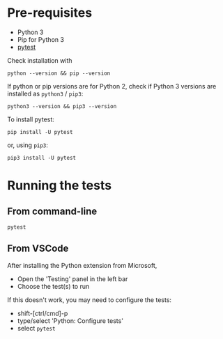 # Pre-requisites

- Python 3
- Pip for Python 3
- [pytest](https://docs.pytest.org/en/6.2.x/getting-started.html)

Check installation with 

```
python --version && pip --version
```

If python or pip versions are for Python 2, check if Python 3 versions are installed as `python3` / `pip3`:

```
python3 --version && pip3 --version
```

To install pytest:

```
pip install -U pytest
```

or, using `pip3`:

```
pip3 install -U pytest
```


# Running the tests

## From command-line

```
pytest
```


## From VSCode

After installing the Python extension from Microsoft,

- Open the 'Testing' panel in the left bar
- Choose the test(s) to run

If this doesn't work, you may need to configure the tests:
- shift-[ctrl/cmd]-p
- type/select 'Python: Configure tests'
- select `pytest`


